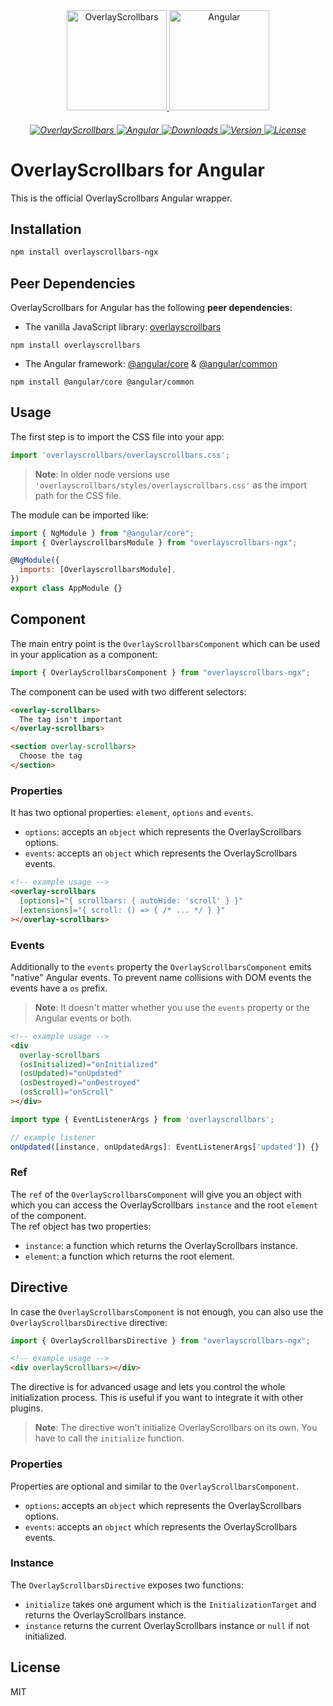 <div align="center">
  <a href="https://kingsora.github.io/OverlayScrollbars">
    <img src="https://raw.githubusercontent.com/KingSora/OverlayScrollbars/master/logo/logo.png" width="160" height="160" alt="OverlayScrollbars">
  </a>
  <a href="https://github.com/angular/angular">
    <img src="https://raw.githubusercontent.com/KingSora/OverlayScrollbars/master/packages/overlayscrollbars-ngx/logo.svg" width="160" height="160" alt="Angular">
  </a>
</div>
<h6 align="center">
    <a href="https://github.com/KingSora/OverlayScrollbars">
      <img src="https://img.shields.io/badge/OverlayScrollbars-%5E2.0.0-338EFF?style=flat-square" alt="OverlayScrollbars">
    </a>
    <a href="https://github.com/angular/angular">
      <img src="https://img.shields.io/badge/Angular-%3E=12.0.0-DD0031?style=flat-square&logo=Angular" alt="Angular">
    </a>
    <a href="https://www.npmjs.com/package/overlayscrollbars-ngx">
      <img src="https://img.shields.io/npm/dt/overlayscrollbars-ngx.svg?style=flat-square" alt="Downloads">
    </a>
    <a href="https://www.npmjs.com/package/overlayscrollbars-ngx">
      <img src="https://img.shields.io/npm/v/overlayscrollbars-ngx.svg?style=flat-square" alt="Version">
    </a>
    <a href="#">
      <img src="https://img.shields.io/github/license/kingsora/overlayscrollbars.svg?style=flat-square" alt="License">
    </a>
</h6>

# OverlayScrollbars for Angular

This is the official OverlayScrollbars Angular wrapper.

## Installation

```sh
npm install overlayscrollbars-ngx
```

## Peer Dependencies

OverlayScrollbars for Angular has the following **peer dependencies**:

- The vanilla JavaScript library: [overlayscrollbars](https://www.npmjs.com/package/overlayscrollbars)

```
npm install overlayscrollbars
```

- The Angular framework: [@angular/core](https://www.npmjs.com/package/@angular/core) & [@angular/common](https://www.npmjs.com/package/@angular/common)

```
npm install @angular/core @angular/common
```

## Usage

The first step is to import the CSS file into your app:
```ts
import 'overlayscrollbars/overlayscrollbars.css';
```

> __Note__: In older node versions use `'overlayscrollbars/styles/overlayscrollbars.css'` as the import path for the CSS file.

The module can be imported like:

```js
import { NgModule } from "@angular/core";
import { OverlayscrollbarsModule } from "overlayscrollbars-ngx";

@NgModule({
  imports: [OverlayscrollbarsModule],
})
export class AppModule {}
```


## Component

The main entry point is the `OverlayScrollbarsComponent` which can be used in your application as a component:

```js
import { OverlayScrollbarsComponent } from "overlayscrollbars-ngx";
```

The component can be used with two different selectors:

```html
<overlay-scrollbars>
  The tag isn't important
</overlay-scrollbars>

<section overlay-scrollbars>
  Choose the tag
</section>
```

### Properties

It has two optional properties: `element`, `options` and `events`.

- `options`: accepts an `object` which represents the OverlayScrollbars options.
- `events`: accepts an `object` which represents the OverlayScrollbars events.

```html
<!-- example usage -->
<overlay-scrollbars
  [options]="{ scrollbars: { autoHide: 'scroll' } }"
  [extensions]="{ scroll: () => { /* ... */ } }"
></overlay-scrollbars>
```

### Events

Additionally to the `events` property the `OverlayScrollbarsComponent` emits "native" Angular events. To prevent name collisions with DOM events the events have a `os` prefix. 

> __Note__: It doesn't matter whether you use the `events` property or the Angular events or both.

```html
<!-- example usage -->
<div
  overlay-scrollbars
  (osInitialized)="onInitialized"
  (osUpdated)="onUpdated"
  (osDestroyed)="onDestroyed"
  (osScroll)="onScroll"
></div>
```

```ts
import type { EventListenerArgs } from 'overlayscrollbars';

// example listener
onUpdated([instance, onUpdatedArgs]: EventListenerArgs['updated']) {}
```

### Ref

The `ref` of the `OverlayScrollbarsComponent` will give you an object with which you can access the OverlayScrollbars `instance` and the root `element` of the component.  
The ref object has two properties:

- `instance`: a function which returns the OverlayScrollbars instance.
- `element`: a function which returns the root element.

## Directive

In case the `OverlayScrollbarsComponent` is not enough, you can also use the `OverlayScrollbarsDirective` directive:

```js
import { OverlayScrollbarsDirective } from "overlayscrollbars-ngx";
```

```html
<!-- example usage -->
<div overlayScrollbars></div>
```

The directive is for advanced usage and lets you control the whole initialization process. This is useful if you want to integrate it with other plugins.

> __Note__: The directive won't initialize OverlayScrollbars on its own. You have to call the `initialize` function.

### Properties

Properties are optional and similar to the `OverlayScrollbarsComponent`.

- `options`: accepts an `object` which represents the OverlayScrollbars options.
- `events`: accepts an `object` which represents the OverlayScrollbars events.

### Instance

The `OverlayScrollbarsDirective` exposes two functions:

- `initialize` takes one argument which is the `InitializationTarget` and returns the OverlayScrollbars instance.
- `instance` returns the current OverlayScrollbars instance or `null` if not initialized.

## License

MIT
